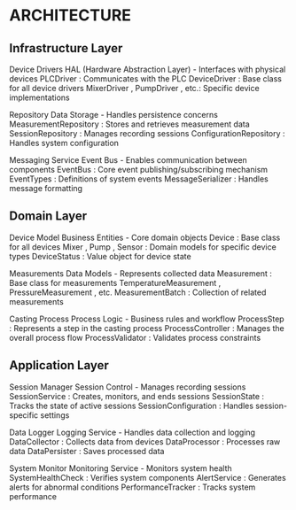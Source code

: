 # ARCHITECTURE

## Infrastructure Layer
Device Drivers
HAL (Hardware Abstraction Layer) - Interfaces with physical devices
PLCDriver : Communicates with the PLC
DeviceDriver : Base class for all device drivers
MixerDriver , PumpDriver , etc.: Specific device implementations

Repository
Data Storage - Handles persistence concerns
MeasurementRepository : Stores and retrieves measurement data
SessionRepository : Manages recording sessions
ConfigurationRepository : Handles system configuration

Messaging Service
Event Bus - Enables communication between components
EventBus : Core event publishing/subscribing mechanism
EventTypes : Definitions of system events
MessageSerializer : Handles message formatting

## Domain Layer
Device Model
Business Entities - Core domain objects
Device : Base class for all devices
Mixer , Pump , Sensor : Domain models for specific device types
DeviceStatus : Value object for device state

Measurements
Data Models - Represents collected data
Measurement : Base class for measurements
TemperatureMeasurement , PressureMeasurement , etc.
MeasurementBatch : Collection of related measurements

Casting Process
Process Logic - Business rules and workflow
ProcessStep : Represents a step in the casting process
ProcessController : Manages the overall process flow
ProcessValidator : Validates process constraints

## Application Layer
Session Manager
Session Control - Manages recording sessions
SessionService : Creates, monitors, and ends sessions
SessionState : Tracks the state of active sessions
SessionConfiguration : Handles session-specific settings

Data Logger
Logging Service - Handles data collection and logging
DataCollector : Collects data from devices
DataProcessor : Processes raw data
DataPersister : Saves processed data

System Monitor
Monitoring Service - Monitors system health
SystemHealthCheck : Verifies system components
AlertService : Generates alerts for abnormal conditions
PerformanceTracker : Tracks system performance
